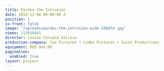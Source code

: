 ```yaml
---
title: Pardon the Intrusion
date: 2014-12-08 00:00:00 Z
position: 1
is-front: false
image: "/uploads/pardon-the-intrusion-wide-339d7d.jpg"
vimeo: 113910481
director: Louise Caruana Galizia
production-company: Cue Pictures + Limbo Pictures + Saint Productions
equipment: RED One MX
pagination:
  enabled: true
layout: project
---
```



